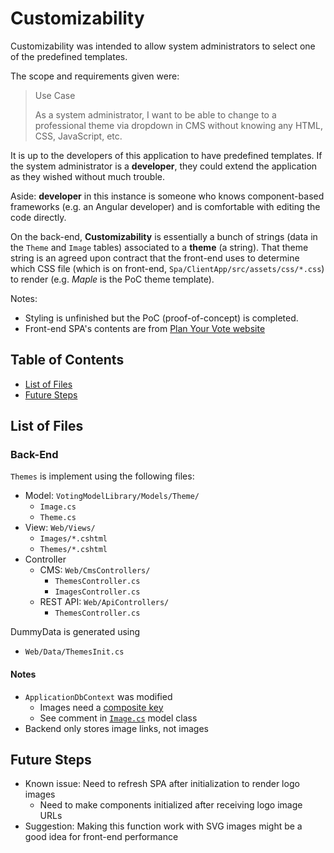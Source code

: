 # Customizability

Customizability was intended to allow system administrators to select one of the predefined templates.

The scope and requirements given were:

> Use Case
>
> As a system administrator, I want to be able to change to a professional theme via dropdown in CMS without knowing any HTML, CSS, JavaScript, etc.

It is up to the developers of this application to have predefined templates. If the system administrator is a **developer**, they could extend the application as they wished without much trouble.

Aside: **developer** in this instance is someone who knows component-based frameworks (e.g. an Angular developer) and is comfortable with editing the code directly.

On the back-end, **Customizability** is essentially a bunch of strings (data in the `Theme` and `Image` tables) associated to a **theme** (a string). That theme string is an agreed upon contract that the front-end uses to determine which CSS file (which is on front-end, `Spa/ClientApp/src/assets/css/*.css`) to render (e.g. _Maple_ is the PoC theme template).

Notes:

- Styling is unfinished but the PoC (proof-of-concept) is completed.
- Front-end SPA's contents are from [Plan Your Vote website](https://vancouver.ca/plan-your-vote/index.aspx)

## Table of Contents

- [List of Files](#list-of-files)
- [Future Steps](#future-steps)

## List of Files

### Back-End

`Themes` is implement using the following files:

- Model: `VotingModelLibrary/Models/Theme/`
  - `Image.cs`
  - `Theme.cs`
- View: `Web/Views/`
  - `Images/*.cshtml`
  - `Themes/*.cshtml`
- Controller
  - CMS: `Web/CmsControllers/`
    - `ThemesController.cs`
    - `ImagesController.cs`
  - REST API: `Web/ApiControllers/`
    - `ThemesController.cs`

DummyData is generated using

- `Web/Data/ThemesInit.cs`

#### Notes

- `ApplicationDbContext` was modified
  - Images need a [composite key](https://docs.microsoft.com/en-us/ef/core/modeling/keys)
  - See comment in [`Image.cs`](../VotingModelLibrary/Models/Theme/Image.cs) model class
- Backend only stores image links, not images

## Future Steps

- Known issue: Need to refresh SPA after initialization to render logo images
  - Need to make components initialized after receiving logo image URLs
- Suggestion: Making this function work with SVG images might be a good idea for front-end performance
